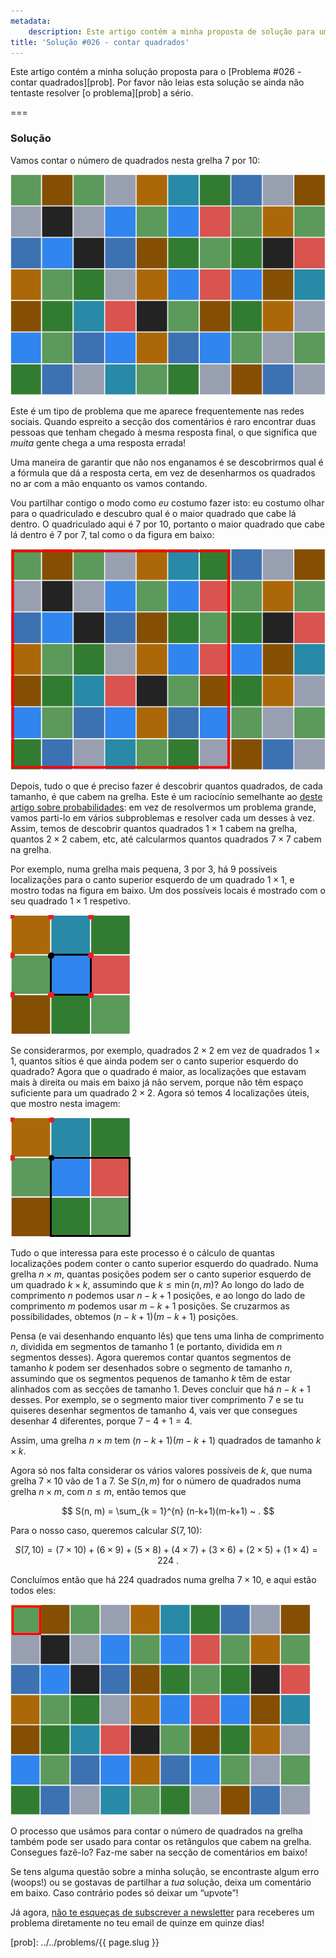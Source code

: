 ```yaml
---
metadata:
    description: Este artigo contém a minha proposta de solução para um dos problemas deste blogue.
title: 'Solução #026 - contar quadrados'
---
```


Este artigo contém a minha solução proposta para o [Problema #026 - contar quadrados][prob].
Por favor não leias esta solução se ainda não tentaste resolver [o problema][prob] a sério.

===

### Solução

Vamos contar o número de quadrados nesta grelha 7 por 10:

![Uma grelha colorida e quadrada com 7 linhas e 10 colunas.](thumbnail.png)

Este é um tipo de problema que me aparece frequentemente nas redes sociais.
Quando espreito a secção dos comentários é raro encontrar duas pessoas que
tenham chegado à mesma resposta final, o que significa que *muita* gente
chega a uma resposta errada!

Uma maneira de garantir que não nos enganamos é se descobrirmos qual é a fórmula
que dá a resposta certa, em vez de desenharmos os quadrados no ar com a mão
enquanto os vamos contando.

Vou partilhar contigo o modo como *eu* costumo fazer isto:
eu costumo olhar para o quadriculado e descubro qual é o maior quadrado que cabe
lá dentro.
O quadriculado aqui é 7 por 10, portanto o maior quadrado que cabe lá dentro é 7 por 7,
tal como o da figura em baixo:

![Um quadrado 7 por 7 numa grelha 7 por 10.](_frame_7_0.png)

Depois, tudo o que é preciso fazer é descobrir quantos quadrados, de cada tamanho,
é que cabem na grelha.
Este é um raciocínio semelhante ao [deste artigo sobre probabilidades][pokemon]:
em vez de resolvermos um problema grande, vamos parti-lo em vários subproblemas
e resolver cada um desses à vez.
Assim, temos de descobrir quantos quadrados $1\times 1$ cabem na grelha,
quantos $2\times 2$ cabem, etc, até calcularmos quantos quadrados $7\times 7$ cabem
na grelha.

Por exemplo, numa grelha mais pequena, 3 por 3, há 9 possíveis localizações para
o canto superior esquerdo de um quadrado $1\times 1$, e mostro todas na figura em baixo.
Um dos possíveis locais é mostrado com o seu quadrado $1\times 1$ respetivo.

![Uma grelha 3 por 3 com 9 cantos marcados.](_easier_9_corners.png)

Se considerarmos, por exemplo, quadrados $2\times 2$ em vez de quadrados
$1\times 1$, quantos sítios é que ainda podem ser o canto superior esquerdo
do quadrado?
Agora que o quadrado é maior, as localizações que estavam mais à direita ou mais
em baixo já não servem, porque não têm espaço suficiente para um quadrado $2\times 2$.
Agora só temos 4 localizações úteis, que mostro nesta imagem:

![Uma grelha 3 por 3 com 4 cantos marcados.](_easier_4_corners.png)

Tudo o que interessa para este processo é o cálculo de quantas localizações podem
conter o canto superior esquerdo do quadrado.
Numa grelha $n \times m$, quantas posições podem ser o canto superior esquerdo de um
quadrado $k\times k$, assumindo que $k \leq \min(n, m)$?
Ao longo do lado de comprimento $n$ podemos usar $n - k + 1$ posições, e ao longo
do lado de comprimento $m$ podemos usar $m - k + 1$ posições.
Se cruzarmos as possibilidades, obtemos $(n-k+1)(m-k+1)$ posições.

Pensa (e vai desenhando enquanto lês) que tens uma linha de comprimento $n$,
dividida em segmentos de tamanho $1$ (e portanto, dividida em $n$ segmentos desses).
Agora queremos contar quantos segmentos de tamanho $k$ podem ser desenhados sobre
o segmento de tamanho $n$, assumindo que os segmentos pequenos de tamanho $k$
têm de estar alinhados com as secções de tamanho $1$.
Deves concluir que há $n - k + 1$ desses.
Por exemplo, se o segmento maior tiver comprimento $7$ e se tu quiseres desenhar
segmentos de tamanho $4$, vais ver que consegues desenhar $4$ diferentes, porque
$7 - 4 + 1 = 4$.

Assim, uma grelha $n \times m$ tem $(n - k + 1)(m - k + 1)$ quadrados de tamanho $k \times k$.

Agora só nos falta considerar os vários valores possíveis de $k$, que numa grelha
$7 \times 10$ vão de $1$ a $7$.
Se $S(n, m)$ for o número de quadrados numa grelha $n \times m$, com $n \leq m$,
então temos que

$$
S(n, m) = \sum_{k = 1}^{n} (n-k+1)(m-k+1) ~ .
$$

Para o nosso caso, queremos calcular $S(7, 10)$:

$$
S(7, 10) = (7\times 10) + (6\times 9) + (5\times 8) + (4\times 7) + (3\times 6) + (2\times 5) + (1\times 4) = 224 ~ .
$$

Concluímos então que há $224$ quadrados numa grelha $7\times 10$, e aqui estão
todos eles:

![GIF com os 224 quadrados desenhados.](_thumbnail.gif)

O processo que usámos para contar o número de quadrados na grelha também pode ser
usado para contar os retângulos que cabem na grelha.
Consegues fazê-lo?
Faz-me saber na secção de comentários em baixo!

Se tens alguma questão sobre a minha solução, se encontraste algum erro (woops!) ou se gostavas de partilhar a *tua* solução, deixa um comentário em baixo.
Caso contrário podes só deixar um “upvote”!

Já agora, [não te esqueças de subscrever a newsletter][subscribe] para receberes
um problema diretamente no teu email de quinze em quinze dias!

[subscribe]: https://mathspp.com/subscribe
[pokemon]: /blog/filling-pokedex-with-random-trades
[prob]: ../../problems/{{ page.slug }}
